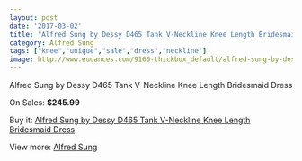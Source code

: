 ```yaml
---
layout: post
date: '2017-03-02'
title: "Alfred Sung by Dessy D465 Tank V-Neckline Knee Length Bridesmaid Dress"
category: Alfred Sung
tags: ["knee","unique","sale","dress","neckline"]
image: http://www.eudances.com/9160-thickbox_default/alfred-sung-by-dessy-d465-tank-v-neckline-knee-length-bridesmaid-dress.jpg
---
```

Alfred Sung by Dessy D465 Tank V-Neckline Knee Length Bridesmaid Dress

On Sales: **$245.99**
<a href="https://www.eudances.com/en/alfred-sung/3076-alfred-sung-by-dessy-d465-tank-v-neckline-knee-length-bridesmaid-dress.html"><amp-img layout="responsive" width="600" height="600" src="//www.eudances.com/9160-thickbox_default/alfred-sung-by-dessy-d465-tank-v-neckline-knee-length-bridesmaid-dress.jpg" alt="Alfred Sung by Dessy D465 Tank V-Neckline Knee Length Bridesmaid Dress 0" /></a>
<a href="https://www.eudances.com/en/alfred-sung/3076-alfred-sung-by-dessy-d465-tank-v-neckline-knee-length-bridesmaid-dress.html"><amp-img layout="responsive" width="600" height="600" src="//www.eudances.com/9163-thickbox_default/alfred-sung-by-dessy-d465-tank-v-neckline-knee-length-bridesmaid-dress.jpg" alt="Alfred Sung by Dessy D465 Tank V-Neckline Knee Length Bridesmaid Dress 1" /></a>
<a href="https://www.eudances.com/en/alfred-sung/3076-alfred-sung-by-dessy-d465-tank-v-neckline-knee-length-bridesmaid-dress.html"><amp-img layout="responsive" width="600" height="600" src="//www.eudances.com/9162-thickbox_default/alfred-sung-by-dessy-d465-tank-v-neckline-knee-length-bridesmaid-dress.jpg" alt="Alfred Sung by Dessy D465 Tank V-Neckline Knee Length Bridesmaid Dress 2" /></a>
<a href="https://www.eudances.com/en/alfred-sung/3076-alfred-sung-by-dessy-d465-tank-v-neckline-knee-length-bridesmaid-dress.html"><amp-img layout="responsive" width="600" height="600" src="//www.eudances.com/9161-thickbox_default/alfred-sung-by-dessy-d465-tank-v-neckline-knee-length-bridesmaid-dress.jpg" alt="Alfred Sung by Dessy D465 Tank V-Neckline Knee Length Bridesmaid Dress 3" /></a>

Buy it: [Alfred Sung by Dessy D465 Tank V-Neckline Knee Length Bridesmaid Dress](https://www.eudances.com/en/alfred-sung/3076-alfred-sung-by-dessy-d465-tank-v-neckline-knee-length-bridesmaid-dress.html "Alfred Sung by Dessy D465 Tank V-Neckline Knee Length Bridesmaid Dress")

View more: [Alfred Sung](https://www.eudances.com/en/52-alfred-sung "Alfred Sung")
